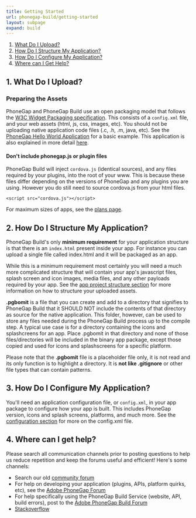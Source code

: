 ```yaml
---
title: Getting Started
url: phonegap-build/getting-started
layout: subpage
expand: build
---
```


1. [What Do I Upload?](#what_do_i_upload)
1. [How Do I Structure My Application?](#structure_application)
1. [How Do I Configure My Application?](#configure_application)
1. [Where can I Get Help?](#help)

## 1. What Do I Upload?<a class="anchor" id="what_do_i_upload"></a>

### Preparing the Assets

PhoneGap and PhoneGap Build use an open packaging model that follows the [W3C Widget Packaging specification](http://www.w3.org/TR/widgets/). This consists of a `config.xml` file, and your web assets (html, js, css, images, etc). You should not be uploading native application code files (.c, .h, .m, java, etc). See the [PhoneGap Hello World Application](https://github.com/phonegap/phonegap-template-hello-world) for a basic example. This application is also explained in more detail [here](/tutorials/develop/hello-world-explained/).

#### Don't include phonegap.js or plugin files

PhoneGap Build will inject `cordova.js` (identical sources), and any files required by your plugins, into the root of your www. This is because these files differ depending on the versions of PhoneGap and any plugins you are using. However you do still need to source cordova.js from your html files.

    <script src="cordova.js"></script>

For maximum sizes of apps, see the <a href="https://build.phonegap.com/plans">plans page</a>.

## 2. How Do I Structure My Application? <a class="anchor" id="structure_application"></a>

PhoneGap Build's only **minimum requirement** for your application structure is that there is an `index.html` present inside your app. For instance you can upload a single file called index.html and it will be packaged as an app.

While this is a minimum requirement most certainly you will need a much more complicated structure that will contain your app's javascript files, splash screen and icon images, media files, and any other payloads required by your app. See the [app project structure section](app-project-structure) for more information on how to structure your uploaded assets.

**.pgbomit** is a file that you can create and add to a directory that signifies to PhoneGap Build that it SHOULD NOT include the contents of that directory as source for the native application. This folder, however, can be used to store any files needed during the PhoneGap Build process up to the compile step. A typical use case is for a directory containing the icons and splashcreens for an app. Place .pgbomit in that directory and none of those files/directories will be included in the binary app package, except those copied and used for icons and splashscreens for a specific platform.

Please note that the **.pgbomit** file is a placeholder file only, it is not read and its only function is to highlight a directory. It is **not like .gitignore** or other file types that can contain patterns.

## 3. How Do I Configure My Application?<a class="anchor" id="configure_application"></a>

You'll need an application configuration file, or `config.xml`, in your app package to configure how your app is built. This includes PhoneGap version, icons and splash screens, platforms, and much more. See the [configuration section](../configuring/) for more on the config.xml file.

## 4. Where can I get help?<a class="anchor" id="help"></a>

Please search all communication channels prior to posting questions to help us reduce repetition and keep the forums useful and efficient! Here's some channels:

- Search our old [community forum](http://community.phonegap.com)
- For help on developing your application (plugins, APIs, platform quirks, etc), see the [Adobe PhoneGap Forum](https://forums.adobe.com/community/phonegap/)
- For help specifically using the PhoneGap Build Service (website, API, build errors), post to the [Adobe PhoneGap Build Forum](https://forums.adobe.com/community/phonegap/)
- [Stackoverflow](http://www.stackoverflow.com)
